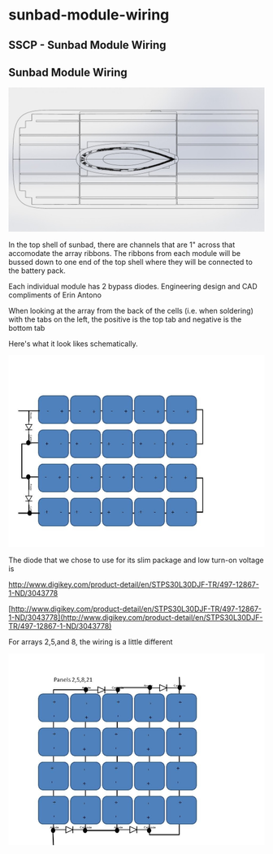 # sunbad-module-wiring

## SSCP - Sunbad Module Wiring

## Sunbad Module Wiring

![](../../../../../assets/image_4b183b2d27.jpg)

In the top shell of sunbad, there are channels that are 1" across that accomodate the array ribbons. The ribbons from each module will be bussed down to one end of the top shell where they will be connected to the battery pack.

Each individual module has 2 bypass diodes. Engineering design and CAD compliments of Erin Antono

When looking at the array from the back of the cells (i.e. when soldering) with the tabs on the left, the positive is the top tab and negative is the bottom tab

Here's what it look likes schematically.&#x20;

![](../../../../../assets/image_a0cbee1bd4.jpg)

The diode that we chose to use for its slim package and low turn-on voltage is

http://www.digikey.com/product-detail/en/STPS30L30DJF-TR/497-12867-1-ND/3043778

[http://www.digikey.com/product-detail/en/STPS30L30DJF-TR/497-12867-1-ND/3043778](http://www.digikey.com/product-detail/en/STPS30L30DJF-TR/497-12867-1-ND/3043778)

For arrays 2,5,and 8, the wiring is a little different

![](../../../../../assets/image_e1b135c00d.jpg)

